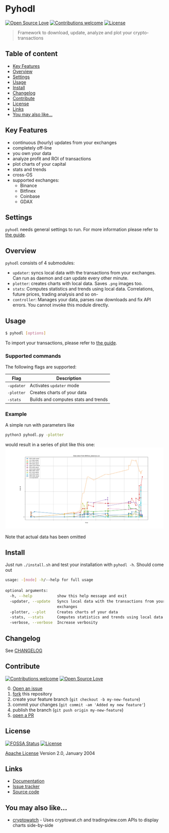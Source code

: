 # Pyhodl

[![Open Source Love](https://badges.frapsoft.com/os/v1/open-source.svg?v=103)](https://opensource.org/licenses/Apache-2.0) [![Contributions welcome](https://img.shields.io/badge/contributions-welcome-brightgreen.svg?style=flat)](https://github.com/MY_USERNAME/MY_REPOSITORY/issues) [![License](https://img.shields.io/badge/license-Apache%202.0-blue.svg)](https://www.apache.org/licenses/LICENSE-2.0)

> Framework to download, update, analyze and plot your crypto-transactions

## Table of content

- [Key Features](#key-features)
- [Overview](#overview)
- [Settings](#settings)
- [Usage](#usage)
- [Install](#install)
- [Changelog](#changelog)
- [Contribute](#contribute)
- [License](#license)
- [Links](#links)
- [You may also like...](#you-may-also-like)

## Key Features

* continuous (hourly) updates from your exchanges
* completely off-line
* you own your data
* analyze profit and ROI of transactions
* plot charts of your capital
* stats and trends
* cross-OS
* supported exchanges:
    - Binance
    - Bitfinex
    - Coinbase
    - GDAX
    
## Settings
`pyhodl` needs general settings to run. For more information please refer to [the guide](WRITE_CONFIGS.md).


## Overview
`pyhodl` consists of 4 submodules:
- `updater`: syncs local data with the transactions from your exchanges. Can run as daemon and can update every other minute.
- `plotter`: creates charts with local data. Saves `.png` images too.
- `stats`: Computes statistics and trends using local data. Correlations, future prices, trading analysis and so on-
- `controller`: Manages your data, parses raw downloads and fix API errors. You cannot invoke this module directly.

## Usage

```bash
$ pyhodl [options]
```

To import your transactions, please refer to [the guide](IMPORT_DATA.md).

### Supported commands

The following flags are supported:

| Flag | Description |
| --- | --- |
| `-updater` | Activates `updater` mode |
| `-plotter` | Creates charts of your data |
| `-stats` | Builds and computes stats and trends |

### Example
A simple run with parameters like
```bash
python3 pyhodl.py -plotter
```
would result in a series of plot like this one:
![Example bitfinex](extra/bitfinex_balances.jpg)

Note that actual data has been omitted

## Install
Just run `./install.sh` and test your installation with `pyhodl -h`. Should come out
```bash
usage: -[mode] -h/--help for full usage

optional arguments:
  -h, --help           show this help message and exit
  -updater, --update   Syncs local data with the transactions from your
                       exchanges
  -plotter, --plot     Creates charts of your data
  -stats, --stats      Computes statistics and trends using local data
  -verbose, --verbose  Increase verbosity
```

## Changelog
See [CHANGELOG](https://github.com/sirfoga/pyhodl/blob/master/CHANGELOG.md)

## Contribute

[![Contributions welcome](https://img.shields.io/badge/contributions-welcome-brightgreen.svg?style=flat)](https://github.com/sirfoga/pyhodl/issues) [![Open Source Love](https://badges.frapsoft.com/os/v1/open-source.svg?v=103)](https://opensource.org/licenses/Apache-2.0)

0. [Open an issue](https://github.com/sirfoga/pyhodl/issues/new)
0. [fork](https://github.com/sirfoga/pyhodl/fork) this repository
0. create your feature branch (`git checkout -b my-new-feature`)
0. commit your changes (`git commit -am 'Added my new feature'`)
0. publish the branch (`git push origin my-new-feature`)
0. [open a PR](https://github.com/sirfoga/pyhodl/compare)

## License

[![FOSSA Status](https://app.fossa.io/api/projects/git%2Bhttps%3A%2F%2Fgithub.com%2Fsirfoga%2Fpyhodl.svg?type=shield)](https://app.fossa.io/projects/git%2Bhttps%3A%2F%2Fgithub.com%2Fsirfoga%2Fpyhodl?ref=badge_shield) [![License](https://img.shields.io/badge/License-Apache%202.0-blue.svg)](https://opensource.org/licenses/Apache-2.0)

[Apache License](http://www.apache.org/licenses/LICENSE-2.0) Version 2.0, January 2004

## Links

* [Documentation](https://sirfoga.github.io/pyhodl)
* [Issue tracker](https://github.com/sirfoga/pyhodl/issues)
* [Source code](https://github.com/sirfoga/pyhodl)

## You may also like...

- [cryptowatch](https://sirfoga.github.io/cryptowatch/) - Uses cryptowat.ch and tradingview.com APIs to display charts side-by-side
